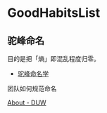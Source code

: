 # GoodHabitsList

## 驼峰命名


目的是把「熵」即混乱程度归零。

- [驼峰命名学](https://www.wikiwand.com/zh/%E9%A7%9D%E5%B3%B0%E5%BC%8F%E5%A4%A7%E5%B0%8F%E5%AF%AB)


团队如何规范命名

[About - DUW](https://duw.zoomquiet.io/about/)


